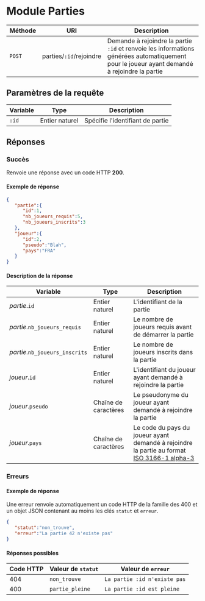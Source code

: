 # Module Parties

Méthode | URI | Description
------------- | ------------- | -------------
`POST`  | parties/`:id`/rejoindre | Demande à rejoindre la partie `:id` et renvoie les informations générées automatiquement pour le joueur ayant demandé à rejoindre la partie

## Paramètres de la requête
Variable | Type | Description
------------- | ------------- | -------------
`:id`  | Entier naturel | Spécifie l'identifiant de partie

## Réponses
### Succès
Renvoie une réponse avec un code HTTP **200**.

#### Exemple de réponse
```json
{
   "partie":{
      "id":1,
      "nb_joueurs_requis":5,
      "nb_joueurs_inscrits":3
   },
   "joueur":{
      "id":2,
      "pseudo":"Blah",
      "pays":"FRA"
   }
}
```
#### Description de la réponse
Variable | Type | Description
------------- | ------------- | -------------
*partie*.`id`  | Entier naturel | L'identifiant de la partie
*partie*.`nb_joueurs_requis`  | Entier naturel | Le nombre de joueurs requis avant de démarrer la partie
*partie*.`nb_joueurs_inscrits`  | Entier naturel | Le nombre de joueurs inscrits dans la partie
*joueur*.`id`  | Entier naturel | L'identifiant du joueur ayant demandé à rejoindre la partie
*joueur*.`pseudo`  | Chaîne de caractères | Le pseudonyme du joueur ayant demandé à rejoindre la partie
*joueur*.`pays`  | Chaîne de caractères | Le code du pays du joueur ayant demandé à rejoindre la partie au format [ISO 3166-1 alpha-3](http://en.wikipedia.org/wiki/ISO_3166-1_alpha-3)

### Erreurs
#### Exemple de réponse
Une erreur renvoie automatiquement un code HTTP de la famille des 400 et un objet JSON contenant au moins les clés `statut` et `erreur`.
```json
{
   "statut":"non_trouve",
   "erreur":"La partie 42 n'existe pas"
}
```

#### Réponses possibles
Code HTTP | Valeur de `statut` | Valeur de `erreur`
------------- | ------------- | -------------
404  | `non_trouve` | `La partie :id n'existe pas`
400  | `partie_pleine` | `La partie :id est pleine`